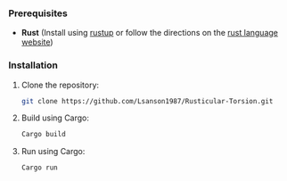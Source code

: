 ### Prerequisites

- **Rust** (Install using [rustup](https://rustup.rs/) or follow the directions on the [rust language website](https://www.rust-lang.org/tools/install))

### Installation

1. Clone the repository:

   ```bash
   git clone https://github.com/Lsanson1987/Rusticular-Torsion.git

3. Build using Cargo:

   ```bash
   Cargo build

4. Run using Cargo:

   ```bash
   Cargo run
